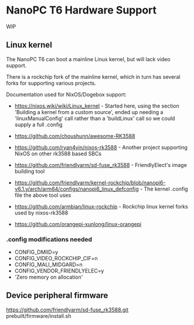 # NanoPC T6 Hardware Support

WIP

## Linux kernel

The NanoPC T6 can boot a mainline Linux kernel, but will lack video support.

There is a rockchip fork of the mainline kernel, which in turn has several forks for supporting various projects.

Documentation used for NixOS/Dogebox support: 

 - https://nixos.wiki/wiki/Linux_kernel  -  Started here, using the section 'Building a kernel from a custom source', ended up needing a 'linuxManualConfig' call rather than a 'buildLinux' call so we could supply a full .config

 - https://github.com/choushunn/awesome-RK3588
 - https://github.com/ryan4yin/nixos-rk3588  -  Another project supporting NixOS on other rk3588 based SBCs


 - https://github.com/friendlyarm/sd-fuse_rk3588  -  FriendlyElect's image building tool
 - https://github.com/friendlyarm/kernel-rockchip/blob/nanopi6-v6.1.y/arch/arm64/configs/nanopi6_linux_defconfig  -  The kernel .config file the above tool uses


 - https://github.com/armbian/linux-rockchip  -  Rockchip linux kernel forks used by nixos-rk3588
 - https://github.com/orangepi-xunlong/linux-orangepi


### .config modifications needed

  - CONFIG_DMIID=y
  - CONFIG_VIDEO_ROCKCHIP_CIF=n
  - CONFIG_MALI_MIDGARD=n
  - CONFIG_VENDOR_FRIENDLYELEC=y
  - 'Zero memory on allocation'

## Device peripheral firmware

https://github.com/friendlyarm/sd-fuse_rk3588.git
prebuilt/firmware/install.sh
